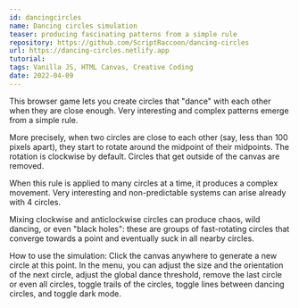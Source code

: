 ```yaml
---
id: dancingcircles
name: Dancing circles simulation
teaser: producing fascinating patterns from a simple rule
repository: https://github.com/ScriptRaccoon/dancing-circles
url: https://dancing-circles.netlify.app
tutorial:
tags: Vanilla JS, HTML Canvas, Creative Coding
date: 2022-04-09
---
```


This browser game lets you create circles that "dance" with each other when they are close enough. Very interesting and complex patterns emerge from a simple rule.

More precisely, when two circles are close to each other (say, less than 100 pixels apart), they start to rotate around the midpoint of their midpoints. The rotation is clockwise by default. Circles that get outside of the canvas are removed.

When this rule is applied to many circles at a time, it produces a complex movement. Very interesting and non-predictable systems can arise already with 4 circles.

Mixing clockwise and anticlockwise circles can produce chaos, wild dancing, or even "black holes": these are groups of fast-rotating circles that converge towards a point and eventually suck in all nearby circles.

How to use the simulation: Click the canvas anywhere to generate a new circle at this point. In the menu, you can adjust the size and the orientation of the next circle, adjust the global dance threshold, remove the last circle or even all circles, toggle trails of the circles, toggle lines between dancing circles, and toggle dark mode.
